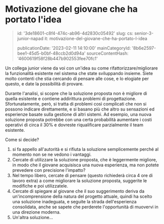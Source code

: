 Motivazione del giovane che ha portato l'idea
=============================================

> id: '3de18601-c8f4-474c-ab96-4d2830c05492'
> slug:
> 	cs: senior-3-junior-napad
> 	it: motivazione-del-giovane-che-ha-portato-l-idea
> 
> publicationDate: '2023-02-11 14:10:00'
> mainCategoryId: '8b6e2597-bee1-45d5-b0bf-48ccb2d0d94a'
> sourceContentHash: '4600619f58f28b447b902553fee70fc1'

Un collega junior viene da voi con un'idea su come rifattorizzare/migliorare la funzionalità esistente nel sistema che state sviluppando insieme. Siete molto contenti che stia cercando di pensare alle cose, e lo elogiate per questo, e date la possibilità di provare.

Durante l'analisi, si scopre che la soluzione proposta non è migliore di quella esistente e contiene addirittura problemi di progettazione. Sfortunatamente, però, si tratta di problemi così complicati che non si possono indicare direttamente, e si basano più che altro su sensazioni ed esperienze basate sulla gestione di altri sistemi. Ad esempio, una nuova soluzione proposta potrebbe con una certa probabilità aumentare i costi operativi di circa il 30% e dovreste riqualificare parzialmente il team esistente.

Come si decide?

1. si fa appello all'autorità e si rifiuta la soluzione semplicemente perché al momento non se ne vedono i vantaggi.
2. Cercate di utilizzare la soluzione proposta, che è leggermente migliore, in modo che il giovane acquisisca una nuova esperienza, ma non potete prevedere con precisione l'impatto?
3. Nel tempo libero, cercate di pensare (questo richiederà circa 4 ore di lavoro extra) a come migliorare la soluzione proposta, suggerite le modifiche e poi utilizzatele.
4. Cercate di spiegare al giovane che il suo suggerimento deriva da un'incomprensione della natura del progetto attuale, quindi ha scelto una soluzione inadeguata, e seguite la strada dell'esperienza consolidata, anche se sapete che perderete l'opportunità di muovervi in una direzione moderna.
5. Un'altra soluzione...
